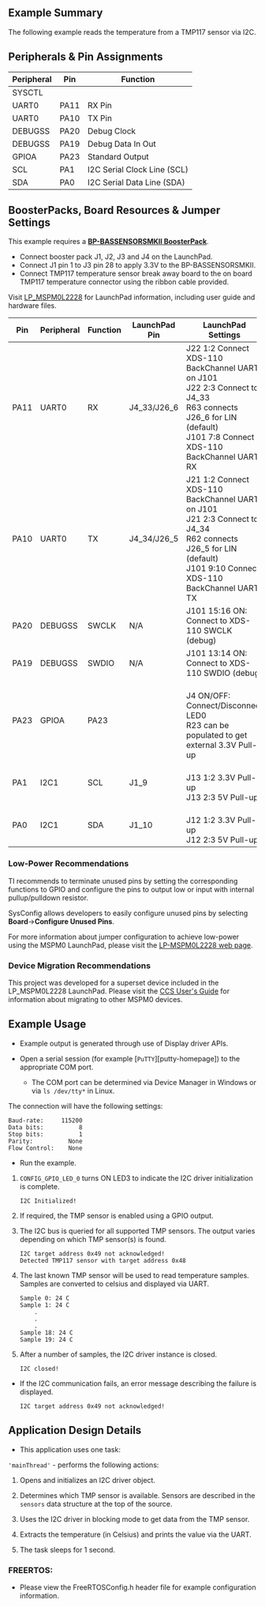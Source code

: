 ## Example Summary

The following example reads the temperature from a TMP117 sensor via I2C.

## Peripherals & Pin Assignments

| Peripheral | Pin | Function |
| --- | --- | --- |
| SYSCTL |  |  |
| UART0 | PA11 | RX Pin |
| UART0 | PA10 | TX Pin |
| DEBUGSS | PA20 | Debug Clock |
| DEBUGSS | PA19 | Debug Data In Out |
| GPIOA | PA23 | Standard Output |
| SCL | PA1 | I2C Serial Clock Line (SCL) |
| SDA | PA0 | I2C Serial Data Line (SDA) |

## BoosterPacks, Board Resources & Jumper Settings

This example requires a [__BP-BASSENSORSMKII BoosterPack__](https://www.ti.com/tool/BP-BASSENSORSMKII).

* Connect booster pack J1, J2, J3 and J4 on the LaunchPad.
* Connect J1 pin 1 to J3 pin 28 to apply 3.3V to the BP-BASSENSORSMKII.
* Connect TMP117 temperature sensor break away board to the on board TMP117 temperature connector using the ribbon cable provided.

Visit [LP_MSPM0L2228](https://www.ti.com/tool/LP-MSPM0L2228) for LaunchPad information, including user guide and hardware files.

| Pin | Peripheral | Function | LaunchPad Pin | LaunchPad Settings |
| --- | --- | --- | --- | --- |
| PA11 | UART0 | RX | J4_33/J26_6 | J22 1:2 Connect XDS-110 BackChannel UART on J101<br>J22 2:3 Connect to J4_33<br>R63 connects J26_6 for LIN (default)<br>J101 7:8 Connect XDS-110 BackChannel UART RX |
| PA10 | UART0 | TX | J4_34/J26_5 | J21 1:2 Connect XDS-110 BackChannel UART on J101<br>J21 2:3 Connect to J4_34<br>R62 connects J26_5 for LIN (default)<br>J101 9:10 Connect XDS-110 BackChannel UART TX |
| PA20 | DEBUGSS | SWCLK | N/A | J101 15:16 ON: Connect to XDS-110 SWCLK (debug) |
| PA19 | DEBUGSS | SWDIO | N/A | J101 13:14 ON: Connect to XDS-110 SWDIO (debug) |
| PA23 | GPIOA | PA23 |  | <br>J4 ON/OFF: Connect/Disconnect LED0<br>R23 can be populated to get external 3.3V Pull-up |
| PA1 | I2C1 | SCL | J1_9 | <br>J13 1:2 3.3V Pull-up<br>J13 2:3 5V Pull-up |
| PA0 | I2C1 | SDA | J1_10 | <br>J12 1:2 3.3V Pull-up<br>J12 2:3 5V Pull-up |

### Low-Power Recommendations
TI recommends to terminate unused pins by setting the corresponding functions to
GPIO and configure the pins to output low or input with internal
pullup/pulldown resistor.

SysConfig allows developers to easily configure unused pins by selecting **Board**→**Configure Unused Pins**.

For more information about jumper configuration to achieve low-power using the
MSPM0 LaunchPad, please visit the [LP-MSPM0L2228 web page](https://www.ti.com/tool/LP-MSPM0L2228).


### Device Migration Recommendations
This project was developed for a superset device included in the LP_MSPM0L2228 LaunchPad. Please
visit the [CCS User's Guide](https://software-dl.ti.com/msp430/esd/MSPM0-SDK/latest/docs/english/tools/ccs_ide_guide/doc_guide/doc_guide-srcs/ccs_ide_guide.html#non-sysconfig-compatible-project-migration)
for information about migrating to other MSPM0 devices.

## Example Usage

* Example output is generated through use of Display driver APIs.

* Open a serial session (for example [`PuTTY`][putty-homepage]) to the appropriate COM port.
    * The COM port can be determined via Device Manager in Windows or via `ls /dev/tty*` in Linux.

The connection will have the following settings:

```text
Baud-rate:     115200
Data bits:          8
Stop bits:          1
Parity:          None
Flow Control:    None
```

* Run the example.

1. `CONFIG_GPIO_LED_0` turns ON LED3 to indicate the I2C driver initialization is complete.

    ```text
    I2C Initialized!
    ```

2. If required, the TMP sensor is enabled using a GPIO output.

3. The I2C bus is queried for all supported TMP sensors. The output varies depending on
which TMP sensor(s) is found.

    ```text
    I2C target address 0x49 not acknowledged!
    Detected TMP117 sensor with target address 0x48
    ```

4. The last known TMP sensor will be used to read temperature samples. Samples
are converted to celsius and displayed via UART.

    ```text
    Sample 0: 24 C
    Sample 1: 24 C
        .
        .
        .
    Sample 18: 24 C
    Sample 19: 24 C
    ```

5. After a number of samples, the I2C driver instance is closed.

    ```text
    I2C closed!
    ```

* If the I2C communication fails, an error message describing
the failure is displayed.

    ```text
    I2C target address 0x49 not acknowledged!
    ```

## Application Design Details

* This application uses one task:

`'mainThread'` - performs the following actions:

1. Opens and initializes an I2C driver object.

2. Determines which TMP sensor is available. Sensors are described in the
`sensors` data structure at the top of the source.

3. Uses the I2C driver in blocking mode to get data from the TMP sensor.

4. Extracts the temperature (in Celsius) and prints the value via the UART.

5. The task sleeps for 1 second.

### FREERTOS:

* Please view the FreeRTOSConfig.h header file for example configuration information.
